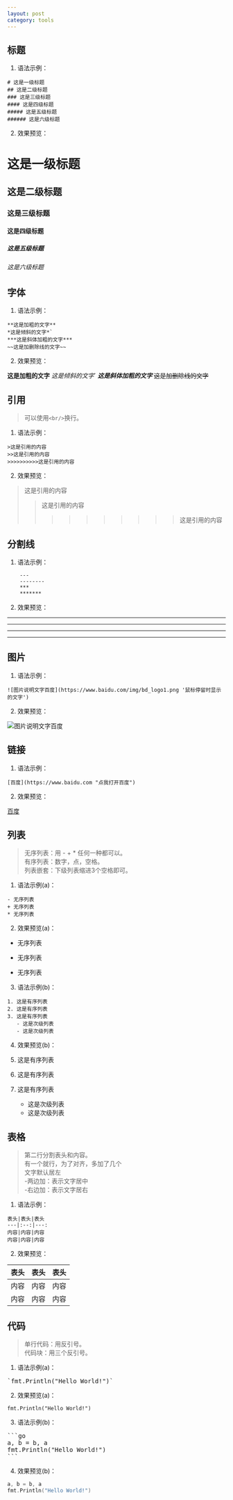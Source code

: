 ```yaml
---
layout: post
category: tools
---
```


## 标题

1. 语法示例：

```
# 这是一级标题
## 这是二级标题
### 这是三级标题
#### 这是四级标题
##### 这是五级标题
###### 这是六级标题
```

2. 效果预览：

# 这是一级标题
## 这是二级标题
### 这是三级标题
#### 这是四级标题
##### 这是五级标题
###### 这是六级标题



## 字体

1. 语法示例：

```
**这是加粗的文字**
*这是倾斜的文字*`
***这是斜体加粗的文字***
~~这是加删除线的文字~~
```

2. 效果预览：

**这是加粗的文字**
*这是倾斜的文字*`
***这是斜体加粗的文字***
~~这是加删除线的文字~~



## 引用

> 可以使用`<br/>`换行。

1. 语法示例：

```
>这是引用的内容
>>这是引用的内容
>>>>>>>>>>这是引用的内容
```

2. 效果预览：

>这是引用的内容
>>这是引用的内容
>>>>>>>>>>这是引用的内容



## 分割线

1. 语法示例：

```
    ---
    --------
    ***
    *******
```

2. 效果预览：

---
--------
***
*******



## 图片

1. 语法示例：

```
![图片说明文字百度](https://www.baidu.com/img/bd_logo1.png '鼠标停留时显示的文字')
```

2. 效果预览：

![图片说明文字百度](https://www.baidu.com/img/bd_logo.png '鼠标停留时显示的文字')



## 链接

1. 语法示例：

```
[百度](https://www.baidu.com "点我打开百度")
```

2. 效果预览：

[百度](https://www.baidu.com "点我打开百度")


## 列表

> 无序列表：用 - + * 任何一种都可以。<br/>
> 有序列表：数字，点，空格。<br/>
> 列表嵌套：下级列表缩进3个空格即可。

1. 语法示例(a)：

```
- 无序列表
+ 无序列表
* 无序列表
```

2. 效果预览(a)：

- 无序列表
+ 无序列表
* 无序列表

3. 语法示例(b)：

```
1. 这是有序列表
2. 这是有序列表
3. 这是有序列表
   - 这是次级列表
   - 这是次级列表
```

4. 效果预览(b)：

1. 这是有序列表
2. 这是有序列表
3. 这是有序列表
   - 这是次级列表
   - 这是次级列表


## 表格

> 第二行分割表头和内容。<br/>
> 有一个就行，为了对齐，多加了几个<br/>
> 文字默认居左<br/>
> -两边加：表示文字居中<br/>
> -右边加：表示文字居右

1. 语法示例：

```
表头|表头|表头
---|:--:|---:
内容|内容|内容
内容|内容|内容
```

2. 效果预览：

表头|表头|表头
---|:--:|---:
内容|内容|内容
内容|内容|内容



## 代码

> 单行代码：用反引号。<br/>
> 代码块：用三个反引号。

1. 语法示例(a)：

<pre>
`fmt.Println("Hello World!")`
</pre>

2. 效果预览(a)：

`fmt.Println("Hello World!")`

3. 语法示例(b)：

<pre>
```go
a, b = b, a
fmt.Println("Hello World!")
```
</pre>


4. 效果预览(b)：

```go
a, b = b, a
fmt.Println("Hello World!")
```


